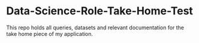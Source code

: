# Data-Science-Role-Take-Home-Test
This repo holds all queries, datasets and relevant documentation for the take home piece of my application.

